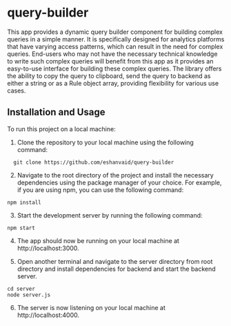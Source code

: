 # query-builder

This app provides a dynamic query builder component for building complex queries in a simple manner. It is specifically designed for analytics platforms that have varying access patterns, which can result in the need for complex queries. End-users who may not have the necessary technical knowledge to write such complex queries will benefit from this app as it provides an easy-to-use interface for building these complex queries. The library offers the ability to copy the query to clipboard, send the query to backend as either a string or as a Rule object array, providing flexibility for various use cases.

## Installation and Usage

To run this project on a local machine:
1. Clone the repository to your local machine using the following command:

```
  git clone https://github.com/eshanvaid/query-builder
```
2. Navigate to the root directory of the project and install the necessary dependencies using the package manager of your choice. For example, if you are using npm, you can use the following command:
```
npm install
```
3. Start the development server by running the following command:
```
npm start

```
4. The app should now be running on your local machine at http://localhost:3000.

5. Open another terminal and navigate to the server directory from root directory and install dependencies for backend and start the backend server.
```
cd server
node server.js
```

6. The server is now listening on your local machine at http://localhost:4000.
